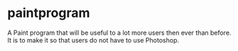 paintprogram
============

A Paint program that will be useful to a lot more users then ever than before. It is to make it so that users do not have to use Photoshop.